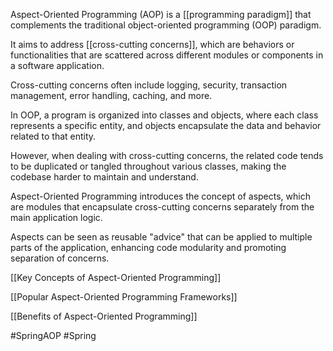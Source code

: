 Aspect-Oriented Programming (AOP) is a [[programming paradigm]] that complements the traditional object-oriented programming (OOP) paradigm.

It aims to address [[cross-cutting concerns]], which are behaviors or functionalities that are scattered across different modules or components in a software application.

Cross-cutting concerns often include logging, security, transaction management, error handling, caching, and more.

In OOP, a program is organized into classes and objects, where each class represents a specific entity, and objects encapsulate the data and behavior related to that entity. 

However, when dealing with cross-cutting concerns, the related code tends to be duplicated or tangled throughout various classes, making the codebase harder to maintain and understand.

Aspect-Oriented Programming introduces the concept of aspects, which are modules that encapsulate cross-cutting concerns separately from the main application logic.

Aspects can be seen as reusable "advice" that can be applied to multiple parts of the application, enhancing code modularity and promoting separation of concerns.

[[Key Concepts of Aspect-Oriented Programming]]

[[Popular Aspect-Oriented Programming Frameworks]]

[[Benefits of Aspect-Oriented Programming]]

#SpringAOP #Spring  